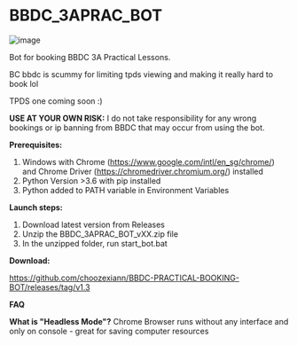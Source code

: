# BBDC_3APRAC_BOT
![image](https://user-images.githubusercontent.com/99162756/169843272-cfd25133-4efe-4dc0-b27a-3e5b8326a23b.png)


Bot for booking BBDC 3A Practical Lessons.

BC bbdc is scummy for limiting tpds viewing and making it really hard to book lol

TPDS one coming soon :)

**USE AT YOUR OWN RISK:**
I do not take responsibility for any wrong bookings or ip banning from BBDC that may occur from using the bot.

**Prerequisites:**
  1. Windows with Chrome (https://www.google.com/intl/en_sg/chrome/) and Chrome Driver (https://chromedriver.chromium.org/) installed
  2. Python Version >3.6 with pip installed
  3. Python added to PATH variable in Environment Variables


**Launch steps:**
  1. Download latest version from Releases
  2. Unzip the BBDC_3APRAC_BOT_vXX.zip file
  3. In the unzipped folder, run start_bot.bat

**Download:**

https://github.com/choozexiann/BBDC-PRACTICAL-BOOKING-BOT/releases/tag/v1.3

**FAQ**

**What is "Headless Mode"?**
Chrome Browser runs without any interface and only on console - great for saving computer resources

